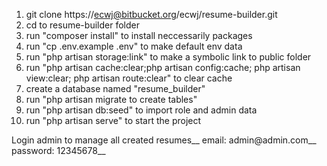 1. git clone https://ecwj@bitbucket.org/ecwj/resume-builder.git
2. cd to resume-builder folder
3. run "composer install" to install neccessarily packages
4. run "cp .env.example .env" to make default env data
5. run "php artisan storage:link" to make a symbolic link to public folder
6. run "php artisan cache:clear;php artisan config:cache; php artisan view:clear; php artisan route:clear" to clear cache
7. create a database named "resume_builder"
8. run "php artisan migrate to create tables"
9. run "php artisan db:seed" to import role and admin data
10. run "php artisan serve" to start the project

Login admin to manage all created resumes__
email: admin@admin.com__
password: 12345678__